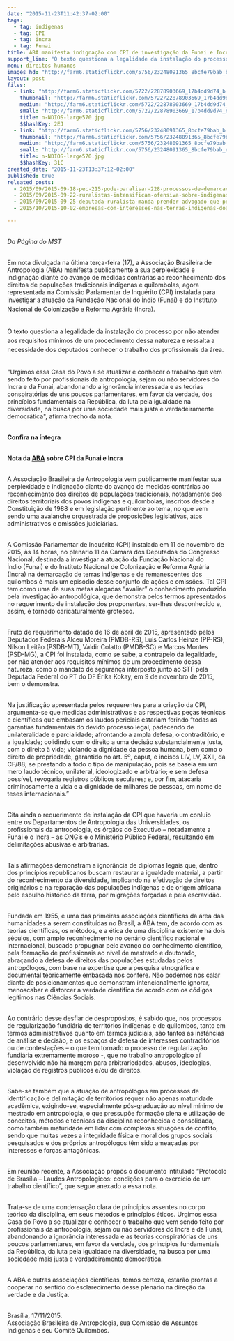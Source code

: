 ```yaml
---
date: "2015-11-23T11:42:37-02:00"
tags:
  - tag: indígenas
  - tag: CPI
  - tag: incra
  - tag: Funai
title: ABA manifesta indignação com CPI de investigação da Funai e Incra
support_line: "O texto questiona a legalidade da instalação do processo por não atender aos requisitos mínimos de um procedimento dessa natureza e ressalta a necessidade dos deputados conhecer o trabalho dos profissionais da área. "
menu: direitos humanos
images_hd: "http://farm6.staticflickr.com/5756/23248091365_8bcfe79bab_b.jpg"
layout: post
files:
  - link: "http://farm6.staticflickr.com/5722/22878903669_17b4dd9d74_b.jpg"
    thumbnail: "http://farm6.staticflickr.com/5722/22878903669_17b4dd9d74_t.jpg"
    medium: "http://farm6.staticflickr.com/5722/22878903669_17b4dd9d74_z.jpg"
    small: "http://farm6.staticflickr.com/5722/22878903669_17b4dd9d74_n.jpg"
    title: n-NDIOS-large570.jpg
    $$hashKey: 2EJ
  - link: "http://farm6.staticflickr.com/5756/23248091365_8bcfe79bab_b.jpg"
    thumbnail: "http://farm6.staticflickr.com/5756/23248091365_8bcfe79bab_t.jpg"
    medium: "http://farm6.staticflickr.com/5756/23248091365_8bcfe79bab_z.jpg"
    small: "http://farm6.staticflickr.com/5756/23248091365_8bcfe79bab_n.jpg"
    title: n-NDIOS-large570.jpg
    $$hashKey: 31C
created_date: "2015-11-23T13:37:12-02:00"
published: true
releated_posts:
  - 2015/09/2015-09-18-pec-215-pode-paralisar-228-processos-de-demarcacao-de-terras-indigenas.md
  - 2015/09/2015-09-22-ruralistas-intensificam-ofensiva-sobre-indigenas-e-abrem-cpi-contra-o-cimi-no-ms.md
  - 2015/09/2015-09-25-deputada-ruralista-manda-prender-advogado-que-pedia-cpi-do-genocidio-indigena-no-ms.md
  - 2015/10/2015-10-02-empresas-com-interesses-nas-terras-indigenas-doaram-a-ruralistas-da-cpi-do-cimi.md

---
```

<p><br />
<em>Da P&aacute;gina do MST</em><br />
&nbsp;</p>

<p>Em nota divulgada na &uacute;ltima ter&ccedil;a-feira (17), a&nbsp;Associa&ccedil;&atilde;o Brasileira de Antropologia (ABA) manifesta publicamente a sua perplexidade e indigna&ccedil;&atilde;o diante do avan&ccedil;o de medidas contr&aacute;rias ao reconhecimento dos direitos de popula&ccedil;&otilde;es tradicionais ind&iacute;genas e quilombolas, agora representada na Comiss&atilde;o Parlamentar de Inqu&eacute;rito (CPI) instalada para investigar a atua&ccedil;&atilde;o da <span style="line-height: 20.8px;">Funda&ccedil;&atilde;o Nacional do &Iacute;ndio (Funai) e do Instituto Nacional de Coloniza&ccedil;&atilde;o e Reforma Agr&aacute;ria&nbsp;(Incra).&nbsp;</span></p>

<p><br />
<span style="line-height: 20.8px;">O texto questiona a legalidade da instala&ccedil;&atilde;o do processo&nbsp;por n&atilde;o atender aos requisitos m&iacute;nimos de um procedimento dessa natureza e ressalta a necessidade dos deputados conhecer o trabalho dos profissionais da &aacute;rea.&nbsp;</span></p>

<p><br />
&quot;Urgimos essa Casa do Povo a se atualizar e conhecer o trabalho que vem sendo feito por profissionais da antropologia, sejam ou n&atilde;o servidores do Incra e da Funai, abandonando a ignor&acirc;ncia interessada e as teorias conspirat&oacute;rias de uns poucos parlamentares, em favor da verdade, dos princ&iacute;pios fundamentais da Rep&uacute;blica, da luta pela igualdade na diversidade, na busca por uma sociedade mais justa e verdadeiramente democr&aacute;tica&quot;, afirma trecho da nota.&nbsp;</p>

<p><br />
<strong>Confira na &iacute;ntegra</strong></p>

<p><br />
<strong>Nota da&nbsp;<a href="http://www.portal.abant.org.br/">ABA</a> sobre CPI da Funai&nbsp;e Incra</strong></p>

<p><br />
A Associa&ccedil;&atilde;o Brasileira de Antropologia vem publicamente manifestar sua perplexidade e indigna&ccedil;&atilde;o diante do avan&ccedil;o de medidas contr&aacute;rias ao reconhecimento dos direitos de popula&ccedil;&otilde;es tradicionais, notadamente dos direitos territoriais dos povos ind&iacute;genas e quilombolas, inscritos desde a Constitui&ccedil;&atilde;o de 1988 e em legisla&ccedil;&atilde;o pertinente ao tema, no que vem sendo uma avalanche orquestrada de proposi&ccedil;&otilde;es legislativas, atos administrativos e omiss&otilde;es judici&aacute;rias.</p>

<p><br />
A Comiss&atilde;o Parlamentar de Inqu&eacute;rito (CPI) instalada em 11 de novembro de 2015, &agrave;s 14 horas, no plen&aacute;rio 11 da C&acirc;mara dos Deputados do Congresso Nacional, destinada a investigar a atua&ccedil;&atilde;o da Funda&ccedil;&atilde;o Nacional do &Iacute;ndio&nbsp;(Funai) e do Instituto Nacional de Coloniza&ccedil;&atilde;o e Reforma Agr&aacute;ria (Incra) na demarca&ccedil;&atilde;o de terras ind&iacute;genas e de remanescentes dos quilombos &eacute; mais um epis&oacute;dio desse conjunto de a&ccedil;&otilde;es e omiss&otilde;es. Tal CPI tem como uma de suas metas alegadas &ldquo;avaliar&rdquo; o conhecimento produzido pela investiga&ccedil;&atilde;o antropol&oacute;gica, que demonstra pelos termos apresentados no requerimento de instala&ccedil;&atilde;o dos proponentes, ser-lhes desconhecido e, assim, &eacute; tornado caricaturalmente grotesco.</p>

<p><br />
Fruto de requerimento datado de 16 de abril de 2015, apresentado pelos Deputados Federais Alceu Moreira (PMDB-RS), Luis Carlos Heinze (PP-RS), Nilson Leit&atilde;o (PSDB-MT), Valdir Colatto (PMDB-SC) e Marcos Montes (PSD-MG), a CPI foi instalada, como se sabe, a contrapelo da legalidade, por n&atilde;o atender aos requisitos m&iacute;nimos de um procedimento dessa natureza, como o mandato de seguran&ccedil;a interposto junto ao STF pela Deputada Federal do PT do DF &Eacute;rika Kokay, em 9 de novembro de 2015, bem o demonstra.</p>

<p><br />
Na justifica&ccedil;&atilde;o apresentada pelos requerentes para a cria&ccedil;&atilde;o da CPI, argumenta-se que medidas administrativas e as respectivas pe&ccedil;as t&eacute;cnicas e cient&iacute;ficas que embasam os laudos periciais estariam ferindo &ldquo;todas as garantias fundamentais do devido processo legal, padecendo de unilateralidade e parcialidade; afrontando a ampla defesa, o contradit&oacute;rio, e a igualdade; colidindo com o direito a uma decis&atilde;o substancialmente justa, com o direito &agrave; vida; violando a dignidade da pessoa humana, bem como o direito de propriedade, garantido no art. 5&ordm;, caput, e incisos LIV, LV, XXII, da CF/88; se prestando a todo o tipo de manipula&ccedil;&atilde;o, pois se baseia em um mero laudo t&eacute;cnico, unilateral, ideologizado e arbitr&aacute;rio; e sem defesa poss&iacute;vel, revogaria registros p&uacute;blicos seculares; e, por fim, atacaria criminosamente a vida e a dignidade de milhares de pessoas, em nome de teses internacionais.&rdquo;</p>

<p><br />
Cita ainda o requerimento de instala&ccedil;&atilde;o da CPI que haveria um conluio entre os Departamentos de Antropologia das Universidades, os profissionais da antropologia, os &oacute;rg&atilde;os do Executivo &ndash; notadamente a Funai e o Incra &ndash; as ONG&rsquo;s e o Minist&eacute;rio P&uacute;blico Federal, resultando em delimita&ccedil;&otilde;es abusivas e arbitr&aacute;rias.</p>

<p><br />
Tais afirma&ccedil;&otilde;es demonstram a ignor&acirc;ncia de diplomas legais que, dentro dos princ&iacute;pios republicanos buscam restaurar a igualdade material, a partir do reconhecimento da diversidade, implicando na efetiva&ccedil;&atilde;o de direitos origin&aacute;rios e na repara&ccedil;&atilde;o das popula&ccedil;&otilde;es ind&iacute;genas e de origem africana pelo esbulho hist&oacute;rico da terra, por migra&ccedil;&otilde;es for&ccedil;adas e pela escravid&atilde;o.</p>

<p><br />
Fundada em 1955, e uma das primeiras associa&ccedil;&otilde;es cient&iacute;ficas da &aacute;rea das humanidades a serem constitu&iacute;das no Brasil, a ABA tem, de acordo com as teorias cient&iacute;ficas, os m&eacute;todos, e a &eacute;tica de uma disciplina existente h&aacute; dois s&eacute;culos, com amplo reconhecimento no cen&aacute;rio cient&iacute;fico nacional e internacional, buscado propugnar pelo avan&ccedil;o do conhecimento cient&iacute;fico, pela forma&ccedil;&atilde;o de profissionais ao n&iacute;vel de mestrado e doutorado, abra&ccedil;ando a defesa de direitos das popula&ccedil;&otilde;es estudadas pelos antrop&oacute;logos, com base na expertise que a pesquisa etnogr&aacute;fica e documental teoricamente embasada nos confere. N&atilde;o podemos nos calar diante de posicionamentos que demonstram intencionalmente ignorar, menoscabar e distorcer a verdade cient&iacute;fica de acordo com os c&oacute;digos leg&iacute;timos nas Ci&ecirc;ncias Sociais.</p>

<p><br />
Ao contr&aacute;rio desse desfiar de desprop&oacute;sitos, &eacute; sabido que, nos processos de regulariza&ccedil;&atilde;o fundi&aacute;ria de territ&oacute;rios ind&iacute;genas e de quilombos, tanto em termos administrativos quanto em termos judiciais, s&atilde;o tantos as inst&acirc;ncias de an&aacute;lise e decis&atilde;o, e os espa&ccedil;os de defesa de interesses contradit&oacute;rios ou de contesta&ccedil;&otilde;es &ndash; o que tem tornado o processo de regulariza&ccedil;&atilde;o fundi&aacute;ria extremamente moroso -, que no trabalho antropol&oacute;gico a&iacute; desenvolvido n&atilde;o h&aacute; margem para arbitrariedades, abusos, ideologias, viola&ccedil;&atilde;o de registros p&uacute;blicos e/ou de direitos.</p>

<p><br />
Sabe-se tamb&eacute;m que a atua&ccedil;&atilde;o de antrop&oacute;logos em processos de identifica&ccedil;&atilde;o e delimita&ccedil;&atilde;o de territ&oacute;rios requer n&atilde;o apenas maturidade acad&ecirc;mica, exigindo-se, especialmente p&oacute;s-gradua&ccedil;&atilde;o ao n&iacute;vel m&iacute;nimo de mestrado em antropologia, o que pressup&otilde;e forma&ccedil;&atilde;o plena e utiliza&ccedil;&atilde;o de conceitos, m&eacute;todos e t&eacute;cnicas da disciplina reconhecida e consolidada, como tamb&eacute;m maturidade em lidar com complexas situa&ccedil;&otilde;es de conflito, sendo que muitas vezes a integridade f&iacute;sica e moral dos grupos sociais pesquisados e dos pr&oacute;prios antrop&oacute;logos t&ecirc;m sido amea&ccedil;adas por interesses e for&ccedil;as antag&ocirc;nicas.</p>

<p><br />
Em reuni&atilde;o recente, a Associa&ccedil;&atilde;o prop&ocirc;s o documento intitulado &ldquo;Protocolo de Bras&iacute;lia &ndash; Laudos Antropol&oacute;gicos: condi&ccedil;&otilde;es para o exerc&iacute;cio de um trabalho cient&iacute;fico&rdquo;, que segue anexado a essa nota.</p>

<p><br />
Trata-se de uma condensa&ccedil;&atilde;o clara de princ&iacute;pios assentes no corpo te&oacute;rico da disciplina, em seus m&eacute;todos e princ&iacute;pios &eacute;ticos. Urgimos essa Casa do Povo a se atualizar e conhecer o trabalho que vem sendo feito por profissionais da antropologia, sejam ou n&atilde;o servidores do Incra e da Funai, abandonando a ignor&acirc;ncia interessada e as teorias conspirat&oacute;rias de uns poucos parlamentares, em favor da verdade, dos princ&iacute;pios fundamentais da Rep&uacute;blica, da luta pela igualdade na diversidade, na busca por uma sociedade mais justa e verdadeiramente democr&aacute;tica.</p>

<p><br />
A ABA e outras associa&ccedil;&otilde;es cient&iacute;ficas, temos certeza, estar&atilde;o prontas a cooperar no sentido do esclarecimento desse plen&aacute;rio na dire&ccedil;&atilde;o da verdade e da Justi&ccedil;a.</p>

<p><br />
Bras&iacute;lia, 17/11/2015.<br />
Associa&ccedil;&atilde;o Brasileira de Antropologia, sua Comiss&atilde;o de Assuntos Ind&iacute;genas e seu Comit&ecirc; Quilombos.</p>
